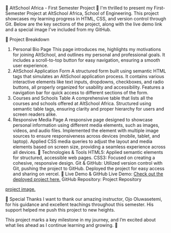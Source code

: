 🚀 AltSchool Africa - First Semester Project 🚀
I'm thrilled to present my First-Semester Project at AltSchool Africa, School of Engineering. This project showcases my learning progress in HTML, CSS, and version control through Git. Below are the key sections of the project, along with the live demo link and a special image I’ve included from my GitHub.

📝 Project Breakdown
1. Personal Bio Page
This page introduces me, highlights my motivations for joining AltSchool, and outlines my personal and professional goals.
It includes a scroll-to-top button for easy navigation, ensuring a smooth user experience.
2. AltSchool Application Form
A structured form built using semantic HTML tags that simulates an AltSchool application process.
It contains various interactive elements like text inputs, dropdowns, checkboxes, and radio buttons, all properly organized for usability and accessibility.
Features a navigation bar for quick access to different sections of the form.
3. Courses and Schools Table
A comprehensive table that lists all the courses and schools offered at AltSchool Africa.
Structured using semantic table tags, ensuring clarity and proper hierarchy for users and screen readers alike.
4. Responsive Media Page
A responsive page designed to showcase personal information using different media elements, such as images, videos, and audio files.
Implemented the <picture> element with multiple image sources to ensure responsiveness across devices (mobile, tablet, and laptop).
Applied CSS media queries to adjust the layout and media elements based on screen size, providing a seamless experience across all devices.
🚀 Technologies & Tools
HTML5: Applied semantic elements for structured, accessible web pages.
CSS3: Focused on creating a cohesive, responsive design.
Git & GitHub: Utilized version control with Git, pushing the project to GitHub.
Deployed the project for easy access and sharing on vercel.
🌟 Live Demo & GitHub
Live Demo: [Check out the deployed project here.](https://altschool-assignment-lilac.vercel.app/index.html)
GitHub Repository: Project Repository

 [project image.](https://github.com/Joseph-Ibeh/AltSchool_learning_journey/blob/main/images/ALtSchool%20assignent.png)

🙌 Special Thanks
I want to thank our amazing instructor, Ojo Oluwasetemi, for his guidance and excellent teachings throughout this semester. His support helped me push this project to new heights.

This project marks a key milestone in my journey, and I’m excited about what lies ahead as I continue learning and growing. 🌟

